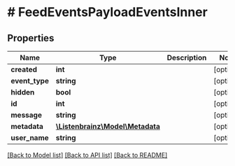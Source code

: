 # # FeedEventsPayloadEventsInner

## Properties

Name | Type | Description | Notes
------------ | ------------- | ------------- | -------------
**created** | **int** |  | [optional]
**event_type** | **string** |  | [optional]
**hidden** | **bool** |  | [optional]
**id** | **int** |  | [optional]
**message** | **string** |  | [optional]
**metadata** | [**\Listenbrainz\Model\Metadata**](Metadata.md) |  | [optional]
**user_name** | **string** |  | [optional]

[[Back to Model list]](../../README.md#models) [[Back to API list]](../../README.md#endpoints) [[Back to README]](../../README.md)
